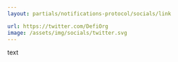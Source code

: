 ```yaml
---
layout: partials/notifications-protocol/socials/link

url: https://twitter.com/DefiOrg
image: /assets/img/socials/twitter.svg
---
```


text
